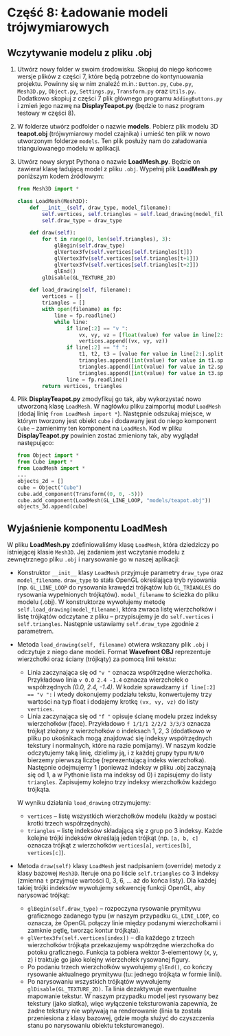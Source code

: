 # Część 8: Ładowanie modeli trójwymiarowych

## Wczytywanie modelu z pliku .obj

1. Utwórz nowy folder w swoim środowisku. Skopiuj do niego końcowe wersje plików z części 7, które będą potrzebne do kontynuowania projektu. Powinny się w nim znaleźć m.in.: `Button.py`, `Cube.py`, `Mesh3D.py`, `Object.py`, `Settings.py`, `Transform.py` oraz `Utils.py`. Dodatkowo skopiuj z części 7 plik głównego programu `AddingButtons.py` i zmień jego nazwę na **DisplayTeapot.py** (będzie to nasz program testowy w części 8).

2. W folderze utwórz podfolder o nazwie **models**. Pobierz plik modelu 3D **teapot.obj** (trójwymiarowy model czajnika) i umieść ten plik w nowo utworzonym folderze `models`. Ten plik posłuży nam do załadowania triangulowanego modelu w aplikacji.

3. Utwórz nowy skrypt Pythona o nazwie **LoadMesh.py**. Będzie on zawierał klasę ładującą model z pliku `.obj`. Wypełnij plik **LoadMesh.py** poniższym kodem źródłowym:

   ```python
   from Mesh3D import *
   
   class LoadMesh(Mesh3D):
       def __init__(self, draw_type, model_filename):
           self.vertices, self.triangles = self.load_drawing(model_filename)
           self.draw_type = draw_type
   
       def draw(self):
           for t in range(0, len(self.triangles), 3):
               glBegin(self.draw_type)
               glVertex3fv(self.vertices[self.triangles[t]])
               glVertex3fv(self.vertices[self.triangles[t+1]])
               glVertex3fv(self.vertices[self.triangles[t+2]])
               glEnd()
           glDisable(GL_TEXTURE_2D)
   
       def load_drawing(self, filename):
           vertices = []
           triangles = []
           with open(filename) as fp:
               line = fp.readline()
               while line:
                   if line[:2] == "v ":
                       vx, vy, vz = [float(value) for value in line[2:].split()]
                       vertices.append((vx, vy, vz))
                   if line[:2] == "f ":
                       t1, t2, t3 = [value for value in line[2:].split()]
                       triangles.append([int(value) for value in t1.split('/')][0] - 1)
                       triangles.append([int(value) for value in t2.split('/')][0] - 1)
                       triangles.append([int(value) for value in t3.split('/')][0] - 1)
                   line = fp.readline()
           return vertices, triangles
   ```

4. Plik **DisplayTeapot.py** zmodyfikuj go tak, aby wykorzystać nowo utworzoną klasę `LoadMesh`. W nagłówku pliku zaimportuj moduł `LoadMesh` (dodaj linię `from LoadMesh import *`). Następnie odszukaj miejsce, w którym tworzony jest obiekt `cube` i dodawany jest do niego komponent `Cube` – zamienimy ten komponent na `LoadMesh`. Kod w pliku **DisplayTeapot.py** powinien zostać zmieniony tak, aby wyglądał następująco:

   ```python
   from Object import *
   from Cube import *
   from LoadMesh import *
   ...
   objects_2d = []
   cube = Object("Cube")
   cube.add_component(Transform((0, 0, -5)))
   cube.add_component(LoadMesh(GL_LINE_LOOP, "models/teapot.obj"))
   objects_3d.append(cube)
   ```


## Wyjaśnienie komponentu LoadMesh

W pliku **LoadMesh.py** zdefiniowaliśmy klasę `LoadMesh`, która dziedziczy po istniejącej klasie `Mesh3D`. Jej zadaniem jest wczytanie modelu z zewnętrznego pliku `.obj` i narysowanie go w naszej aplikacji:

- Konstruktor `__init__` klasy `LoadMesh` przyjmuje parametry `draw_type` oraz `model_filename`. `draw_type` to stała OpenGL określająca tryb rysowania (np. `GL_LINE_LOOP` do rysowania krawędzi trójkątów lub `GL_TRIANGLES` do rysowania wypełnionych trójkątów). `model_filename` to ścieżka do pliku modelu (.obj). W konstruktorze wywołujemy metodę `self.load_drawing(model_filename)`, która zwraca listę wierzchołków i listę trójkątów odczytane z pliku – przypisujemy je do `self.vertices` i `self.triangles`. Następnie ustawiamy `self.draw_type` zgodnie z parametrem.

- Metoda `load_drawing(self, filename)` otwiera wskazany plik `.obj` i odczytuje z niego dane modeli. Format **Wavefront OBJ** reprezentuje wierzchołki oraz ściany (trójkąty) za pomocą linii tekstu:
  - Linia zaczynająca się od `"v "` oznacza współrzędne wierzchołka. Przykładowo linia `v 0.0 2.4 -1.4` oznacza wierzchołek o współrzędnych *(0.0, 2.4, -1.4)*. W kodzie sprawdzamy `if line[:2] == "v ":` i wtedy dokonujemy podziału tekstu, konwertujemy trzy wartości na typ float i dodajemy krotkę `(vx, vy, vz)` do listy `vertices`.
  - Linia zaczynająca się od `"f "` opisuje ścianę modelu przez indeksy wierzchołków (face). Przykładowo `f 1/1/1 2/2/2 3/3/3` oznacza trójkąt złożony z wierzchołków o indeksach 1, 2, 3 (dodatkowo w pliku po ukośnikach mogą znajdować się indeksy współrzędnych tekstury i normalnych, które na razie pomijamy). W naszym kodzie odczytujemy taką linię, dzielimy ją, i z każdej grupy typu `M/N/O` bierzemy pierwszą liczbę (reprezentującą indeks wierzchołka). Następnie odejmujemy 1 (ponieważ indeksy w pliku .obj zaczynają się od 1, a w Pythonie lista ma indeksy od 0) i zapisujemy do listy `triangles`. Zapisujemy kolejno trzy indeksy wierzchołków każdego trójkąta.

  W wyniku działania `load_drawing` otrzymujemy:
  - `vertices` – listę wszystkich wierzchołków modelu (każdy w postaci krotki trzech współrzędnych).
  - `triangles` – listę indeksów składającą się z grup po 3 indeksy. Każde kolejne trójki indeksów określają jeden trójkąt (np. `[a, b, c]` oznacza trójkąt z wierzchołków `vertices[a]`, `vertices[b]`, `vertices[c]`).

- Metoda `draw(self)` klasy `LoadMesh` jest nadpisaniem (override) metody z klasy bazowej `Mesh3D`. Iteruje ona po liście `self.triangles` co 3 indeksy (zmienna `t` przyjmuje wartości 0, 3, 6, ... aż do końca listy). Dla każdej takiej trójki indeksów wywołujemy sekwencję funkcji OpenGL, aby narysować trójkąt:
  - `glBegin(self.draw_type)` – rozpoczyna rysowanie prymitywu graficznego zadanego typu (w naszym przypadku `GL_LINE_LOOP`, co oznacza, że OpenGL połączy linie między podanymi wierzchołkami i zamknie pętlę, tworząc kontur trójkąta).
  - `glVertex3fv(self.vertices[index])` – dla każdego z trzech wierzchołków trójkąta przekazujemy współrzędne wierzchołka do potoku graficznego. Funkcja ta pobiera wektor 3-elementowy (x, y, z) i traktuje go jako kolejny wierzchołek rysowanej figury.
  - Po podaniu trzech wierzchołków wywołujemy `glEnd()`, co kończy rysowanie aktualnego prymitywu (tu: jednego trójkąta w formie linii).
  - Po narysowaniu wszystkich trójkątów wywołujemy `glDisable(GL_TEXTURE_2D)`. Ta linia dezaktywuje ewentualne mapowanie tekstur. W naszym przypadku model jest rysowany bez tekstury (jako siatka), więc wyłączenie teksturowania zapewnia, że żadne tekstury nie wpływają na renderowanie (linia ta została przeniesiona z klasy bazowej, gdzie mogła służyć do czyszczenia stanu po narysowaniu obiektu teksturowanego).
